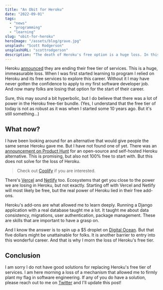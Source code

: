 ```yaml
---
title: "An Obit for Heroku"
date: "2022-09-01"
tags:
  - "news"
  - "programming"
  - "learning"
slug: "obit-for-heroku"
heroImage: "/assets/blog/grave.jpg"
unsplash: "Scott Rodgerson"
unsplashURL: "scottrodgerson"
description: "The death of Heroku's free option is a huge loss. In this post we discuss why..."
---
```


Heroku [announced](https://blog.heroku.com/next-chapter) they are ending their free tier of services.
This is a huge, immeasurable loss.
When I was first started learning to program I relied on Heroku and its free services to explore this career.
Without it I may have never gotten the confidence to apply to my first software developer job.
And now many folks are losing that option for the start of their career.

Sure, this may sound a bit hyperbolic, but I do believe that there was a lot of power in the Heroku free-tier bundle.
(Yes, I understand that the free tier of today is not as robust as it was when I started some 10 years ago.
But it's still something...)

## What now?

I have been looking around for an alternative that would give people the same sense Heroku gave me.
But I have not found one of yet.
There was an [announcement on Product Hunt](https://www.producthunt.com/products/coolify#coolify) for an open-source and self-hosted Heroku alternative.
This is promising, but also not 100% free to start with.
But this does not solve for the loss of Heroku.

> Check out [Coolify](https://coolify.io/) if you are interested.

There's [Vercel](https://vercel.com/) and [Netlify](https://www.netlify.com/) too.
Ecosystems that get you close to the power we are losing in Heroku, but not exactly.
Starting off with Vercel and Netlify will most likely be free, but the real power of Heroku lied in their free add-ons.

Heroku's add-ons are what allowed me to learn deeply.
Running a Django application with a real database taught me a lot.
It taught me about data consistency, migrations, user authentication, package management.
These are skills that are important to have a grasp on.

And I know the answer is to spin up a $5 droplet on [Digital Ocean](https://www.digitalocean.com/).
But that five dollars might be unattainable for folks.
It is another barrier to entry into this wonderful career.
And that is why I morn the loss of Heroku's free tier.

## Conclusion

I am sorry I do not have good solutions for replacing Heroku's free tier of services.
I am here morning a loss of a mechanism that allowed me to firmly plant my flag in software engineering.
If any of you do have a solution, please reach out to me on [Twitter](https://twitter.com/joshfinnie) and I'll update this post!
